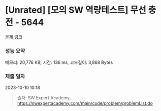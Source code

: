 # [Unrated] [모의 SW 역량테스트] 무선 충전 - 5644 

[문제 링크](https://swexpertacademy.com/main/code/problem/problemDetail.do?contestProbId=AWXRDL1aeugDFAUo) 

### 성능 요약

메모리: 20,776 KB, 시간: 136 ms, 코드길이: 3,868 Bytes

### 제출 일자

2023-10-10 10:18



> 출처: SW Expert Academy, https://swexpertacademy.com/main/code/problem/problemList.do
